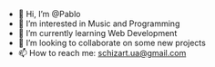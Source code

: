 - 👋 Hi, I’m @Pablo
- 👀 I’m interested in Music and Programming
- 🌱 I’m currently learning Web Development
- 💞️ I’m looking to collaborate on some new projects
- 📫 How to reach me: schizart.ua@gmail.com

<!---
Pablo-Limbargo/Pablo-Limbargo is a ✨ special ✨ repository because its `README.md` (this file) appears on your GitHub profile.
You can click the Preview link to take a look at your changes.
--->
